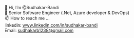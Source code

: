 👋 Hi, I’m @Sudhakar-Bandi \
👀 Senior Software Engineer (.Net, Azure developer & DevOps) \
📫 How to reach me ... \
linkedin: www.linkedin.com/in/sudhakar-bandi \
Email: sudhakarb1238@gmail.com 


